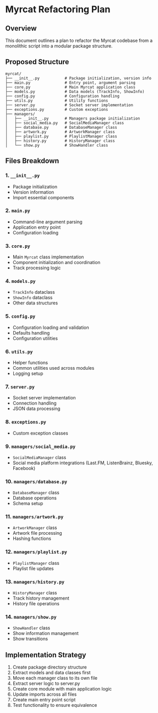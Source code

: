 # Myrcat Refactoring Plan

## Overview
This document outlines a plan to refactor the Myrcat codebase from a monolithic script into a modular package structure.

## Proposed Structure
```
myrcat/
├── __init__.py           # Package initialization, version info
├── main.py               # Entry point, argument parsing
├── core.py               # Main Myrcat application class
├── models.py             # Data models (TrackInfo, ShowInfo)
├── config.py             # Configuration handling
├── utils.py              # Utility functions
├── server.py             # Socket server implementation
├── exceptions.py         # Custom exceptions
├── managers/
│   ├── __init__.py       # Managers package initialization
│   ├── social_media.py   # SocialMediaManager class
│   ├── database.py       # DatabaseManager class
│   ├── artwork.py        # ArtworkManager class
│   ├── playlist.py       # PlaylistManager class
│   ├── history.py        # HistoryManager class
│   └── show.py           # ShowHandler class
```

## Files Breakdown

### 1. `__init__.py`
- Package initialization
- Version information
- Import essential components

### 2. `main.py`
- Command-line argument parsing
- Application entry point
- Configuration loading

### 3. `core.py`
- Main `Myrcat` class implementation
- Component initialization and coordination
- Track processing logic

### 4. `models.py`
- `TrackInfo` dataclass
- `ShowInfo` dataclass
- Other data structures

### 5. `config.py`
- Configuration loading and validation
- Defaults handling
- Configuration utilities

### 6. `utils.py`
- Helper functions
- Common utilities used across modules
- Logging setup

### 7. `server.py`
- Socket server implementation
- Connection handling
- JSON data processing

### 8. `exceptions.py`
- Custom exception classes

### 9. `managers/social_media.py`
- `SocialMediaManager` class
- Social media platform integrations (Last.FM, ListenBrainz, Bluesky, Facebook)

### 10. `managers/database.py`
- `DatabaseManager` class
- Database operations
- Schema setup

### 11. `managers/artwork.py`
- `ArtworkManager` class
- Artwork file processing
- Hashing functions

### 12. `managers/playlist.py`
- `PlaylistManager` class
- Playlist file updates

### 13. `managers/history.py`
- `HistoryManager` class
- Track history management
- History file operations

### 14. `managers/show.py`
- `ShowHandler` class
- Show information management
- Show transitions

## Implementation Strategy
1. Create package directory structure
2. Extract models and data classes first
3. Move each manager class to its own file
4. Extract server logic to server.py
5. Create core module with main application logic
6. Update imports across all files
7. Create main entry point script
8. Test functionality to ensure equivalence